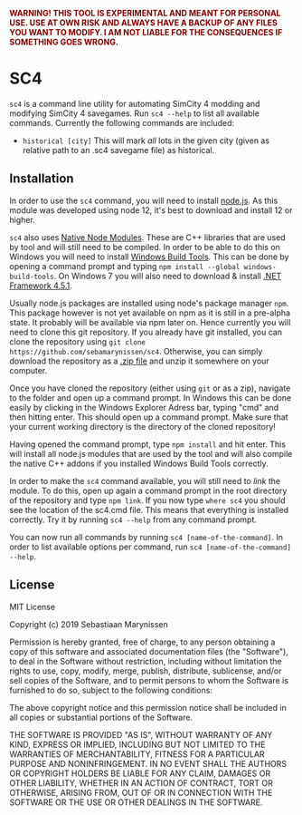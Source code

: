 <span style="color: maroon">**WARNING! THIS TOOL IS EXPERIMENTAL AND MEANT FOR PERSONAL USE. USE AT OWN RISK AND ALWAYS HAVE A BACKUP OF ANY FILES YOU WANT TO MODIFY. I AM NOT LIABLE FOR THE CONSEQUENCES IF SOMETHING GOES WRONG.**</span>

# SC4

`sc4` is a command line utility for automating SimCity 4 modding and modifying SimCity 4 savegames. Run `sc4 --help` to list all available commands.
Currently the following commands are included:

 - `historical [city]` This will mark *all* lots in the given city (given as relative path to an .sc4 savegame file) as historical.
 
 ## Installation
 
In order to use the `sc4` command, you will need to install [node.js](https://www.nodejs.org).
As this module was developed using node 12, it's best to download and install 12 or higher.

`sc4` also uses [Native Node Modules](https://nodejs.org/api/addons.html).
These are C++ libraries that are used by tool and will still need to be compiled.
In order to be able to do this on Windows you will need to install [Windows Build Tools](https://github.com/felixrieseberg/windows-build-tools).
This can be done by opening a command prompt and typing `npm install --global windows-build-tools`.
On Windows 7 you will also need to download & install [.NET Framework 4.5.1](http://www.microsoft.com/en-us/download/details.aspx?id=40773).

Usually node.js packages are installed using node's package manager `npm`.
This package however is not yet available on npm as it is still in a pre-alpha state.
It probably will be available via npm later on.
Hence currently you will need to clone this git repository.
If you already have git installed, you can clone the repository using `git clone https://github.com/sebamarynissen/sc4`.
Otherwise, you can simply download the repository as a [.zip file](https://github.com/sebamarynissen/sc4/archive/master.zip) and unzip it somewhere on your computer.

Once you have cloned the repository (either using `git` or as a zip), navigate to the folder and open up a command prompt.
In Windows this can be done easily by clicking in the Windows Explorer Adress bar, typing "cmd" and then hitting enter.
This should open up a command prompt.
Make sure that your current working directory is the directory of the cloned repository!

Having opened the command prompt, type `npm install` and hit enter.
This will install all node.js modules that are used by the tool and will also compile the native C++ addons if you installed Windows Build Tools correctly.

In order to make the `sc4` command available, you will still need to *link* the module.
To do this, open up again a command prompt in the root directory of the repository and type `npm link`.
If you now type `where sc4` you should see the location of the sc4.cmd file.
This means that everything is installed correctly.
Try it by running `sc4 --help` from any command prompt.

You can now run all commands by running `sc4 [name-of-the-command]`.
In order to list available options per command, run `sc4 [name-of-the-command] --help`.

 ## License

 MIT License

Copyright (c) 2019 Sebastiaan Marynissen

Permission is hereby granted, free of charge, to any person obtaining a copy
of this software and associated documentation files (the "Software"), to deal
in the Software without restriction, including without limitation the rights
to use, copy, modify, merge, publish, distribute, sublicense, and/or sell
copies of the Software, and to permit persons to whom the Software is
furnished to do so, subject to the following conditions:

The above copyright notice and this permission notice shall be included in all
copies or substantial portions of the Software.

THE SOFTWARE IS PROVIDED "AS IS", WITHOUT WARRANTY OF ANY KIND, EXPRESS OR
IMPLIED, INCLUDING BUT NOT LIMITED TO THE WARRANTIES OF MERCHANTABILITY,
FITNESS FOR A PARTICULAR PURPOSE AND NONINFRINGEMENT. IN NO EVENT SHALL THE
AUTHORS OR COPYRIGHT HOLDERS BE LIABLE FOR ANY CLAIM, DAMAGES OR OTHER
LIABILITY, WHETHER IN AN ACTION OF CONTRACT, TORT OR OTHERWISE, ARISING FROM,
OUT OF OR IN CONNECTION WITH THE SOFTWARE OR THE USE OR OTHER DEALINGS IN THE
SOFTWARE.
